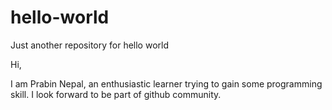 # hello-world
Just another repository for hello world

Hi,

I am Prabin Nepal, an enthusiastic learner trying to gain some programming skill. I look forward to be part of github community.
